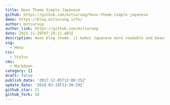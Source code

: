 ```yaml
---
title: Hexo Theme Simple Japanese
github: https://github.com/mitsuruog/hexo-theme-simple-japanese
demo: https://blog.mitsuruog.info/
author: mitsuruog
author_link: https://github.com/mitsuruog
date: 2023-11-29T07:28:11.407Z
description: Hexo blog theme. it makes Japanese more readable and beautiful.
ssg:
  - Hexo
css:
  - Stylus
cms:
  - Markdown
category: []
draft: false
publish_date: '2017-12-05T12:08:25Z'
update_date: '2018-03-18T23:30:29Z'
github_star: 21
github_fork: 10
---
```

